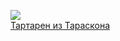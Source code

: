 ![](/books/prose_classic/Альфонс%20Доде/Тартарен%20из%20Тараскона.jpg)  
[Тартарен из Тараскона](/books/prose_classic/Альфонс%20Доде/Тартарен%20из%20Тараскона)
